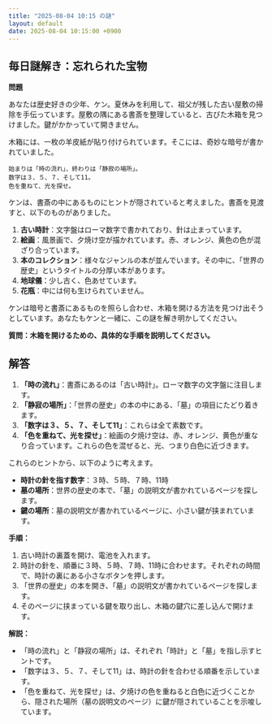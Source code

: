 ```yaml
---
title: "2025-08-04 10:15 の謎"
layout: default
date: 2025-08-04 10:15:00 +0900
---
```

## 毎日謎解き：忘れられた宝物

**問題**

あなたは歴史好きの少年、ケン。夏休みを利用して、祖父が残した古い屋敷の掃除を手伝っています。屋敷の隅にある書斎を整理していると、古びた木箱を見つけました。鍵がかかっていて開きません。

木箱には、一枚の羊皮紙が貼り付けられています。そこには、奇妙な暗号が書かれていました。

```
始まりは「時の流れ」、終わりは「静寂の場所」。
数字は３、５、７、そして11。
色を重ねて、光を探せ。
```

ケンは、書斎の中にあるものにヒントが隠されていると考えました。書斎を見渡すと、以下のものがありました。

1.  **古い時計**：文字盤はローマ数字で書かれており、針は止まっています。
2.  **絵画**：風景画で、夕焼け空が描かれています。赤、オレンジ、黄色の色が混ざり合っています。
3.  **本のコレクション**：様々なジャンルの本が並んでいます。その中に、「世界の歴史」というタイトルの分厚い本があります。
4.  **地球儀**：少し古く、色あせています。
5.  **花瓶**：中には何も生けられていません。

ケンは暗号と書斎にあるものを照らし合わせ、木箱を開ける方法を見つけ出そうとしています。あなたもケンと一緒に、この謎を解き明かしてください。

**質問：木箱を開けるための、具体的な手順を説明してください。**

## 解答

1.  **「時の流れ」**：書斎にあるのは「古い時計」。ローマ数字の文字盤に注目します。
2.  **「静寂の場所」**：「世界の歴史」の本の中にある、「墓」の項目にたどり着きます。
3.  **「数字は３、５、７、そして11」**：これらは全て素数です。
4.  **「色を重ねて、光を探せ」**：絵画の夕焼け空は、赤、オレンジ、黄色が重なり合っています。これらの色を混ぜると、光、つまり白色に近づきます。

これらのヒントから、以下のように考えます。

*   **時計の針を指す数字**：３時、５時、７時、11時
*   **墓の場所**：世界の歴史の本で、「墓」の説明文が書かれているページを探します。
*   **鍵の場所**：墓の説明文が書かれているページに、小さい鍵が挟まれています。

**手順：**

1.  古い時計の裏蓋を開け、電池を入れます。
2.  時計の針を、順番に３時、５時、７時、11時に合わせます。それぞれの時間で、時計の裏にある小さなボタンを押します。
3.  「世界の歴史」の本を開き、「墓」の説明文が書かれているページを探します。
4.  そのページに挟まっている鍵を取り出し、木箱の鍵穴に差し込んで開けます。

**解説：**

*   「時の流れ」と「静寂の場所」は、それぞれ「時計」と「墓」を指し示すヒントです。
*   「数字は３、５、７、そして11」は、時計の針を合わせる順番を示しています。
*   「色を重ねて、光を探せ」は、夕焼けの色を重ねると白色に近づくことから、隠された場所（墓の説明文のページ）に鍵が隠されていることを示唆しています。
